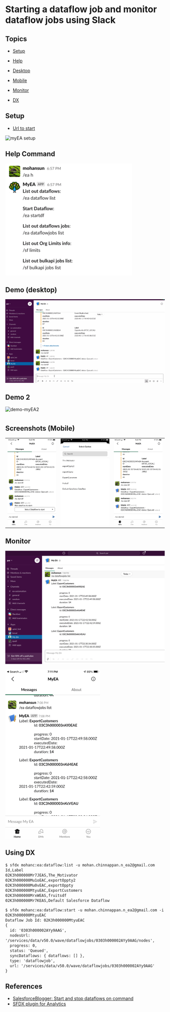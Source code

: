 # Starting a dataflow job and monitor dataflow jobs using Slack 


## Topics
- [Setup](#setup)
- [Help](#help)


- [Desktop](#desktop)
- [Mobile](#mobile)

- [Monitor](#monitor)

- [DX](#dx)


<a name="setup"></a>
## Setup
- [Url to start](http://mohansun-myea.herokuapp.com/add.html)

![myEA setup](img/myEA-setup-1.gif)


<a name="help"></a>
## Help Command
<img src='img/help-1.png' width='400'/></td>


<a name="desktop"></a>
## Demo (desktop)
![demo-myEA](img/myEA-1.gif)

## Demo 2
![demo-myEA2](img/myEA-2.gif)

#
<a name="mobile"></a>
## Screenshots (Mobile)

<table>
<tr>
<td> <img src='img/myea-1.png' width='300'/></td>
<td><img src='img/myEA-2.PNG' width='300'/></td>
<td><img src='img/myEA-3.png' width='300'/></td>
</table>

<a name="monitor"></a>
## Monitor
![monitor-desktop](img/myEA-moinitor-1.png)

<img src='img/myEA-moinitor-2.png' width='300'/>

<a name="dx"></a>
## Using DX
```
$ sfdx mohanc:ea:dataflow:list -u mohan.chinnappan.n_ea2@gmail.com
Id,Label
02K3h000000Mr7JEAS,The_Motivator
02K3h000000Mu1oEAC,exportOppty2
02K3h000000Mu0vEAC,exportOppty
02K3h000000MtyuEAC,ExportCustomers
02K3h000000MrxWEAS,fruitsdf
02K3h000000Mr7KEAS,Default Salesforce Dataflow

```

```
$ sfdx mohanc:ea:dataflow:start -u mohan.chinnappan.n_ea2@gmail.com -i 02K3h000000MtyuEAC
Dataflow Job Id: 02K3h000000MtyuEAC
{
  id: '0303h000002AYy9AAG',
  nodesUrl: '/services/data/v50.0/wave/dataflowjobs/0303h000002AYy9AAG/nodes',
  progress: 0,
  status: 'Queued',
  syncDataflows: { dataflows: [] },
  type: 'dataflowjob',
  url: '/services/data/v50.0/wave/dataflowjobs/0303h000002AYy9AAG'
}

```

## References
- [SalesforceBlogger: Start and stop dataflows on command](https://www.salesforceblogger.com/2021/01/19/start-and-stop-dataflows-on-command/)
- [SFDX plugin for Analytics](https://www.salesforceblogger.com/2020/11/17/mohans-sfdx-plugin-for-analytics/)
